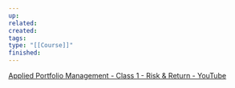 ```yaml
---
up: 
related: 
created: 
tags: 
type: "[[Course]]"
finished:
---
```

[Applied Portfolio Management - Class 1 - Risk & Return - YouTube](https://www.youtube.com/watch?v=PtDzY3-7ieE&list=PLHC72UlhAthDJjFF1-bimGHG5Ubjff5cw)


